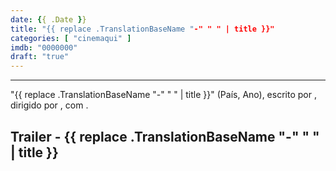 ```yaml
---
date: {{ .Date }}
title: "{{ replace .TranslationBaseName "-" " " | title }}"
categories: [ "cinemaqui" ]
imdb: "0000000"
draft: "true"
---
```


<hr>
"{{ replace .TranslationBaseName "-" " " | title }}" (País, Ano), escrito por <roteirista>, dirigido por <diretor>, com <atores>.
<h2>Trailer - {{ replace .TranslationBaseName "-" " " | title }}</h2>
